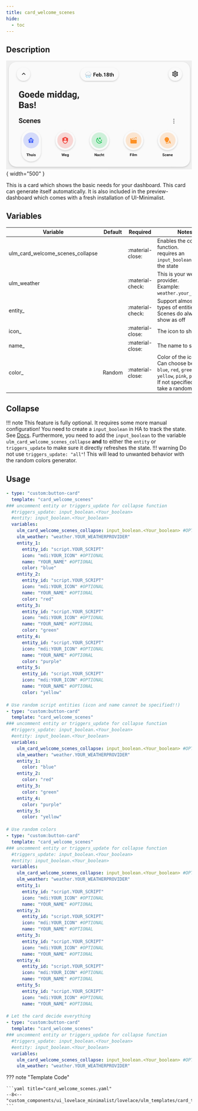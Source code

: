 ```yaml
---
title: card_welcome_scenes
hide:
  - toc
---
```

<!-- markdownlint-disable MD046 -->

## Description

![example-image](../../assets/img/ulm_cards/card_welcome_scenes.png){ width="500" }

This is a card which shows the basic needs for your dashboard. This card can generate itself automatically. It is also included in the preview-dashboard which comes with a fresh installation of UI-Minimalist.

## Variables

| Variable | Default | Required         | Notes             |
|----------|---------|------------------|-------------------|
| ulm_card_welcome_scenes_collapse  |         | :material-close: | Enables the collapse function. <br> requires an `input_boolean` to track the state|
| ulm_weather   |         | :material-check: | This is your weather provider. <br> Example: `weather.your_provider`|
| entity_  |     | :material-check: | Support almost all types of entities <br> Scenes do always show as off |
| icon_  |    | :material-close: | The icon to show |
| name_  |      | :material-close: | The name to show|
| color_  |  Random    | :material-close: | Color of the icon <br> Can choose between: `blue`, `red`, `green`, `yellow`, `pink`, `purple` <br> If not specified, it will take a random color  |

## Collapse

!!! note
    This feature is fully optional. It requires some more manual configuration!
You need to create a `input_boolean` in HA to track the state. See [Docs](https://www.home-assistant.io/integrations/input_boolean/).
Furthermore, you need to add the `input_boolean` to the variable `ulm_card_welcome_scenes_collapse` **and** to either the `entity` or `triggers_update` to make sure it directly refreshes the state.
!!! warning
    Do not use `triggers_update: "all"`! This will lead to unwanted behavior with the random colors generator.

## Usage

```yaml
- type: "custom:button-card"
  template: "card_welcome_scenes"
### uncomment entity or triggers_update for collapse function
  #triggers_update: input_boolean.<Your_boolean>
  #entity: input_boolean.<Your_boolean>
  variables:
    ulm_card_welcome_scenes_collapse: input_boolean.<Your_boolean> #OPTIONAl
    ulm_weather: "weather.YOUR_WEATHERPROVIDER"
    entity_1:
      entity_id: "script.YOUR_SCRIPT"
      icon: "mdi:YOUR_ICON" #OPTIONAL
      name: "YOUR_NAME" #OPTIONAL
      color: "blue"
    entity_2:
      entity_id: "script.YOUR_SCRIPT"
      icon: "mdi:YOUR_ICON" #OPTIONAL
      name: "YOUR_NAME" #OPTIONAL
      color: "red"
    entity_3:
      entity_id: "script.YOUR_SCRIPT"
      icon: "mdi:YOUR_ICON" #OPTIONAL
      name: "YOUR_NAME" #OPTIONAL
      color: "green"
    entity_4:
      entity_id: "script.YOUR_SCRIPT"
      icon: "mdi:YOUR_ICON" #OPTIONAL
      name: "YOUR_NAME" #OPTIONAL
      color: "purple"
    entity_5:
      entity_id: "script.YOUR_SCRIPT"
      icon: "mdi:YOUR_ICON" #OPTIONAL
      name: "YOUR_NAME" #OPTIONAL
      color: "yellow"

# Use random script entities (icon and name cannot be specified!!)
- type: "custom:button-card"
  template: "card_welcome_scenes"
### uncomment entity or triggers_update for collapse function
  #triggers_update: input_boolean.<Your_boolean>
  #entity: input_boolean.<Your_boolean>
  variables:
    ulm_card_welcome_scenes_collapse: input_boolean.<Your_boolean> #OPTIONAl
    ulm_weather: "weather.YOUR_WEATHERPROVIDER"
    entity_1:
      color: "blue"
    entity_2:
      color: "red"
    entity_3:
      color: "green"
    entity_4:
      color: "purple"
    entity_5:
      color: "yellow"

# Use random colors
- type: "custom:button-card"
  template: "card_welcome_scenes"
### uncomment entity or triggers_update for collapse function
  #triggers_update: input_boolean.<Your_boolean>
  #entity: input_boolean.<Your_boolean>
  variables:
    ulm_card_welcome_scenes_collapse: input_boolean.<Your_boolean> #OPTIONAl
    ulm_weather: "weather.YOUR_WEATHERPROVIDER"
    entity_1:
      entity_id: "script.YOUR_SCRIPT"
      icon: "mdi:YOUR_ICON" #OPTIONAL
      name: "YOUR_NAME" #OPTIONAL
    entity_2:
      entity_id: "script.YOUR_SCRIPT"
      icon: "mdi:YOUR_ICON" #OPTIONAL
      name: "YOUR_NAME" #OPTIONAL
    entity_3:
      entity_id: "script.YOUR_SCRIPT"
      icon: "mdi:YOUR_ICON" #OPTIONAL
      name: "YOUR_NAME" #OPTIONAL
    entity_4:
      entity_id: "script.YOUR_SCRIPT"
      icon: "mdi:YOUR_ICON" #OPTIONAL
      name: "YOUR_NAME" #OPTIONAL
    entity_5:
      entity_id: "script.YOUR_SCRIPT"
      icon: "mdi:YOUR_ICON" #OPTIONAL
      name: "YOUR_NAME" #OPTIONAL

# Let the card decide everything
- type: "custom:button-card"
  template: "card_welcome_scenes"
### uncomment entity or triggers_update for collapse function
  #triggers_update: input_boolean.<Your_boolean>
  #entity: input_boolean.<Your_boolean>
  variables:
    ulm_card_welcome_scenes_collapse: input_boolean.<Your_boolean> #OPTIONAl
    ulm_weather: "weather.YOUR_WEATHERPROVIDER"
```

??? note "Template Code"

    ```yaml title="card_welcome_scenes.yaml"
    --8<-- "custom_components/ui_lovelace_minimalist/lovelace/ulm_templates/card_templates/cards/card_welcome_scenes.yaml"
    ```
